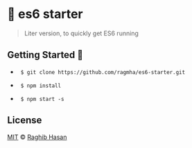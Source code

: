 # 🦄 es6 starter
> Liter version, to quickly get ES6 running

## Getting Started 🚀

* ``` $ git clone https://github.com/ragmha/es6-starter.git```

* ``` $ npm install```

* ``` $ npm start -s```


## License

[MIT](./license) © [Raghib Hasan](http://raghibm.com/)
